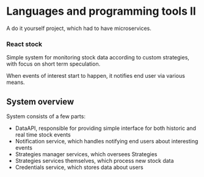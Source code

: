 # Languages and programming tools II

A do it yourself project, which had to have microservices.

### React stock

Simple system for monitoring stock data according to custom strategies, with focus on short term speculation.

When events of interest start to happen, it notifies end user via various means.

## System overview

System consists of a few parts:

* DataAPI, responsible for providing simple interface for both historic and real time stock events
* Notification service, which handles notifying end users about interesting events
* Strategies manager services, which oversees Strategies
* Strategies services themselves, which process new stock data
* Credentials service, which stores data about users
